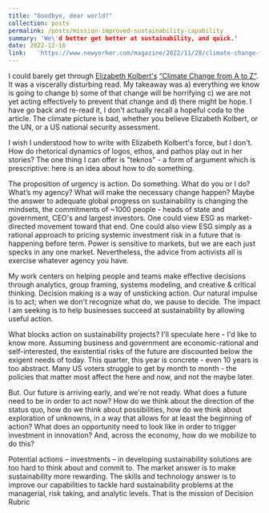 ```yaml
---
title: "Goodbye, dear world?"
collection: posts
permalink: /posts/mission-improved-sustainability-capability
summary: 'We\'d better get better at sustainability, and quick.'
date: 2022-12-16
link:   'https://www.newyorker.com/magazine/2022/11/28/climate-change-from-a-to-z'
---
```


I could barely get through [Elizabeth Kolbert's](https://www.newyorker.com/contributors/elizabeth-kolbert) [“Climate Change from A to Z”]( https://www.newyorker.com/magazine/2022/11/28/climate-change-from-a-to-z). It was a viscerally disturbing read. 
My takeaway was a) everything we know is going to change b) some of that change will be horrifying c) we are not yet acting effectively to prevent that change and d) there might be hope. I have go back and re-read it, I don't actually recall a hopeful coda to the article. 
The climate picture is bad, whether you believe Elizabeth Kolbert, or the UN, or a US national security assessment.  

I wish I understood how to write with Elizabeth Kolbert's force, but I don't. How do rhetorical dynamics of logos, ethos, and pathos play out in her stories? The one thing I can offer is "teknos" - a form of argument which is prescriptive: here is an idea about how to do something.

The proposition of urgency is action. Do something. What do you or I do? What’s my agency? What will make the necessary change happen? Maybe the answer to adequate global progress on sustainability is changing the mindsets, the commitments of ~1000 people - heads of state and government, CEO's and largest investors. One could view ESG as market-directed movement toward that end. One could also view ESG simply as a rational approach to pricing systemic investment risk in a future that is happening before term.
Power is sensitive to markets, but we are each just specks in any one market. Nevertheless, the advice from activists all is exercise whatever agency you have. 

My work centers on helping people and teams make effective decisions through analytics, group framing, systems modeling, and creative & critical thinking. Decision making is a way of unsticking action. Our natural impulse is to act; when we don't recognize what do, we pause to decide. The impact I am seeking is to help businesses succeed at sustainability by allowing useful action.

What blocks action on sustainability projects? I'll speculate here - I'd like to know more. Assuming business and government are economic-rational and self-interested, the existential risks of the future are discounted below the exigent needs of today. This quarter, this year is concrete - even 10 years is too abstract. Many US voters struggle to get by month to month - the policies that matter most affect the here and now, and not the maybe later.

But. Our future is arriving early, and we're not ready. What does a future need to be in order to act now? How do we think about the direction of the status quo, how do we think about possibilities, how do we think about exploration of unknowns, in a way that allows for at least the beginning of action? What does an opportunity need to look like in order to trigger investment in innovation? And, across the economy, how do we mobilize to do this?

Potential actions – investments – in developing sustainability solutions are too hard to think about and commit to. The market answer is to make sustainability more rewarding. The skills and technology answer is to improve our capabilities to tackle hard sustainability problems at the managerial, risk taking, and analytic levels. That is the mission of Decision Rubric
